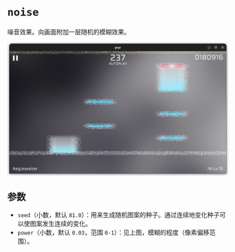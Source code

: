 # `noise`

噪音效果。向画面附加一层随机的模糊效果。

![示例](image/noise.png)

## 参数

- `seed`（小数，默认 `81.0`）：用来生成随机图案的种子。通过连续地变化种子可以使图案发生连续的变化。
- `power`（小数，默认 `0.03`，范围 `0-1`）：见上图，模糊的程度（像素偏移范围）。
